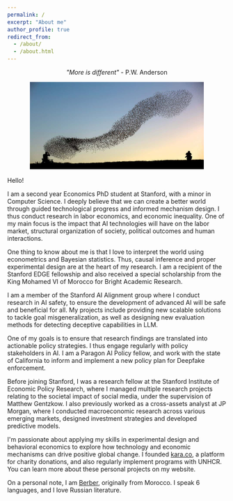 ```yaml
---
permalink: /
excerpt: "About me"
author_profile: true
redirect_from: 
  - /about/
  - /about.html
---
```


<p align="center">
  <em>"More is different"</em> - P.W. Anderson
</p>

<p align="center">
  <img src="/images/birds.jpeg" height = "200" width="400"/>
</p>


Hello!

I am a second year Economics PhD student at Stanford, with a minor in Computer Science.  I deeply believe that we can create a better world through guided technological progress and informed mechanism design. I thus conduct research in labor economics, and economic inequality. One of my main focus is the impact that AI technologies will have on the labor market, structural organization of society, political outcomes and human interactions. 

One thing to know about me is that I love to interpret the world using econometrics and Bayesian statistics. Thus, causal inference and proper experimental design are at the heart of my research.  I am a recipient of the Stanford EDGE fellowship and also received a special scholarship from the King Mohamed VI of Morocco for Bright Academic Research.  

I am a member of the Stanford AI Alignment group where I conduct research in AI safety, to ensure the development of advanced AI will be safe and beneficial for all. My projects include providing new scalable solutions to tackle goal misgeneralization, as well as designing new evaluation methods for detecting deceptive capabilities in LLM. 

One of my goals is to ensure that research findings are translated into actionable policy strategies. I thus engage regularly with policy stakeholders in AI. I am a Paragon AI Policy fellow, and work with the state of California to inform and implement a new policy plan for Deepfake enforcement. 

Before joining Stanford, I was a research fellow at the Stanford Institute of Economic Policy Research, where I managed multiple research projects relating to the societal impact of social media, under the supervision of Matthew Gentzkow. I also previously worked as a cross-assets analyst at JP Morgan, where I conducted macroeconomic research across various emerging markets, designed investment strategies and developed predictive models. 

I'm passionate about applying my skills in experimental design and behavioral economics to explore how technology and economic mechanisms can drive positive global change. I founded [kara.co](http://kara.co/), a platform for charity donations, and also regularly implement programs with UNHCR. You can learn more about these personal projects on my website. 

On a personal note, I am [Berber](https://en.wikipedia.org/wiki/Berbers), originally from Morocco. I speak 6 languages, and I love Russian literature. 
